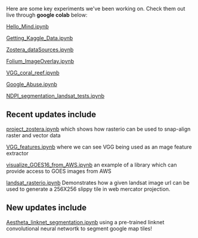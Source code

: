 Here are some key experiments we've been working on. Check them out live through **google colab** below: 

[Hello_Mind.ipynb](https://colab.research.google.com/github/NSCC-COGS/Aestheta/blob/main/Experiments/Hello_Mind.ipynb)

[Getting_Kaggle_Data.ipynb](https://colab.research.google.com/github/NSCC-COGS/Aestheta/blob/main/Experiments/Getting_Kaggle_Data.ipynb)

[Zostera_dataSources.ipynb](https://colab.research.google.com/github/NSCC-COGS/Aestheta/blob/main/Experiments/Zostera_dataSources.ipynb)

[Folium_ImageOverlay.ipynb](https://colab.research.google.com/github/NSCC-COGS/Aestheta/blob/main/Experiments/Folium_ImageOverlay.ipynb)

[VGG_coral_reef.ipynb](https://colab.research.google.com/github/NSCC-COGS/Aestheta/blob/main/Experiments/VGG_coral_reef.ipynb)

[Google_Abuse.ipynb](https://colab.research.google.com/github/NSCC-COGS/Aestheta/blob/main/Experiments/Google_Abuse.ipynb)

[NDPI_segmentation_landsat_tests.ipynb](https://colab.research.google.com/github/NSCC-COGS/Aestheta/blob/main/Experiments/NDPI_segmentation_landsat_tests.ipynb)


## Recent updates include

[project_zostera.ipynb](https://colab.research.google.com/github/NSCC-COGS/Aestheta/blob/main/Experiments/zostera/project_zostera.ipynb) which shows how rasterio can be used to snap-align raster and vector data

[VGG_features.ipynb](https://colab.research.google.com/github/NSCC-COGS/Aestheta/blob/main/Experiments/wild/VGG_features.ipynb) where we can see VGG being used as an mage feature extractor 

[visualize_GOES16_from_AWS.ipynb](https://colab.research.google.com/github/NSCC-COGS/Aestheta/blob/main/Experiments/goes/visualize_GOES16_from_AWS.ipynb) an example of a library which can provide access to GOES images from AWS

[landsat_rasterio.ipynb](https://colab.research.google.com/github/NSCC-COGS/Aestheta/blob/main/Experiments/wild/landsat_rasterio.ipynb) Demonstrates how a given landsat image url can be used to generate a 256X256 slippy tile in web mercator projection.

## New updates include

[Aestheta_linknet_segmentation.ipynb](https://colab.research.google.com/github/NSCC-COGS/Aestheta/blob/main/Experiments/Aestheta_linknet_segmentation.ipynb) using a pre-trained linknet convolutional neural networtk to segment google map tiles!
